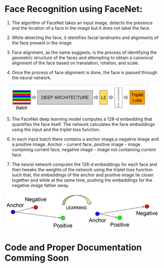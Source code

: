 # Face Recognition using FaceNet:

1. The algorithm of FaceNet takes an input image, detects the presence and the location of a face in the image but it does not label the face.  

2. While detecting the face, it identifies facial landmarks and alignments of the face present in the image.  

3. Face alignment, as the name suggests, is the process of identifying the geometric structure of the faces and attempting to obtain a canonical alignment of the face based on translation, rotation, and scale.  

4. Once the process of face alignment is done, the face is passed through the neural network.  

<p align="center">
<img src = "/Net/1.png">
</p>

5. The FaceNet deep learning model computes a 128-d embedding that quantifies the face itself. The network calculates the face embeddings using the input and the triplet loss function.  

6. In each input batch there contains a anchor image,a negative image and a positive image. Anchor - current face, positive image - image containing current face, negative image - image not containing current face.  

7. The neural network computes the 128-d embeddings for each face and then tweaks the weights of the network using the triplet loss function such that, the embeddings of the anchor and positive image lie closer together and while at the same time, pushing the embeddings for the negative image father away.  
<p align="center">
<img src = "/Net/2.png">
</p>

# Code and Proper Documentation Comming Soon
